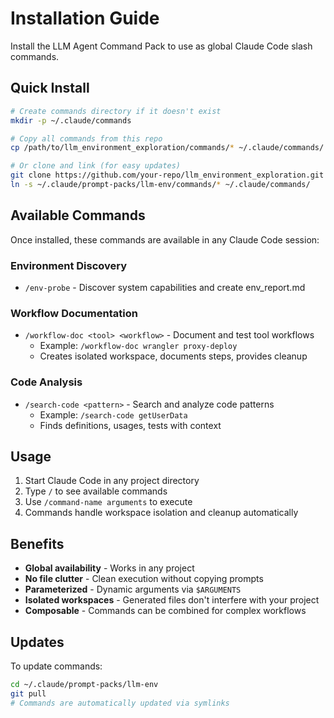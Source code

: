 # Installation Guide

Install the LLM Agent Command Pack to use as global Claude Code slash commands.

## Quick Install

```bash
# Create commands directory if it doesn't exist
mkdir -p ~/.claude/commands

# Copy all commands from this repo
cp /path/to/llm_environment_exploration/commands/* ~/.claude/commands/

# Or clone and link (for easy updates)
git clone https://github.com/your-repo/llm_environment_exploration.git ~/.claude/prompt-packs/llm-env
ln -s ~/.claude/prompt-packs/llm-env/commands/* ~/.claude/commands/
```

## Available Commands

Once installed, these commands are available in any Claude Code session:

### Environment Discovery
- `/env-probe` - Discover system capabilities and create env_report.md

### Workflow Documentation  
- `/workflow-doc <tool> <workflow>` - Document and test tool workflows
  - Example: `/workflow-doc wrangler proxy-deploy`
  - Creates isolated workspace, documents steps, provides cleanup

### Code Analysis
- `/search-code <pattern>` - Search and analyze code patterns
  - Example: `/search-code getUserData`
  - Finds definitions, usages, tests with context

## Usage

1. Start Claude Code in any project directory
2. Type `/` to see available commands
3. Use `/command-name arguments` to execute
4. Commands handle workspace isolation and cleanup automatically

## Benefits

- **Global availability** - Works in any project
- **No file clutter** - Clean execution without copying prompts
- **Parameterized** - Dynamic arguments via `$ARGUMENTS`
- **Isolated workspaces** - Generated files don't interfere with your project
- **Composable** - Commands can be combined for complex workflows

## Updates

To update commands:
```bash
cd ~/.claude/prompt-packs/llm-env
git pull
# Commands are automatically updated via symlinks
```